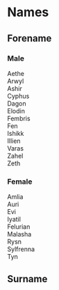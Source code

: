 # Names
## Forename
### Male
Aethe  
Arwyl  
Ashir  
Cyphus  
Dagon  
Elodin  
Fembris  
Fen  
Ishikk  
Illien  
Varas  
Zahel  
Zeth

### Female
Amlia  
Auri  
Evi  
Iyatil  
Felurian  
Malasha  
Rysn  
Sylfrenna  
Tyn  

## Surname